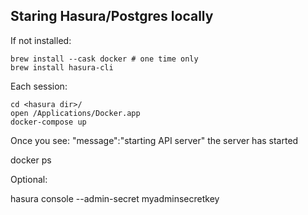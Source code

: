 ## Staring Hasura/Postgres locally

If not installed:

    brew install --cask docker # one time only
    brew install hasura-cli

Each session:

    cd <hasura dir>/
    open /Applications/Docker.app
    docker-compose up

Once you see: "message":"starting API server" the server has started

docker ps

Optional:

hasura console --admin-secret myadminsecretkey
